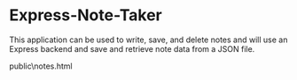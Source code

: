 # Express-Note-Taker
This application can be used to write, save, and delete notes and will use an Express backend and save and retrieve note data from a JSON file.


public\notes.html

